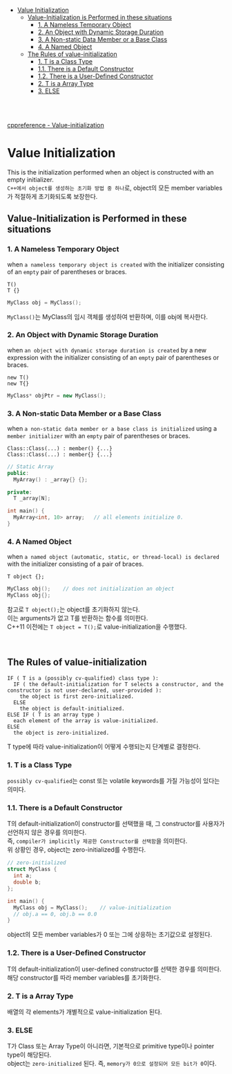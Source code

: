 - [Value Initialization](#value-initialization)
  - [Value-Initialization is Performed in these situations](#value-initialization-is-performed-in-these-situations)
    - [1. A Nameless Temporary Object](#1-a-nameless-temporary-object)
    - [2. An Object with Dynamic Storage Duration](#2-an-object-with-dynamic-storage-duration)
    - [3. A Non-static Data Member or a Base Class](#3-a-non-static-data-member-or-a-base-class)
    - [4. A Named Object](#4-a-named-object)
  - [The Rules of value-initialization](#the-rules-of-value-initialization)
    - [1. T is a Class Type](#1-t-is-a-class-type)
    - [1.1. There is a Default Constructor](#11-there-is-a-default-constructor)
    - [1.2. There is a User-Defined Constructor](#12-there-is-a-user-defined-constructor)
    - [2. T is a Array Type](#2-t-is-a-array-type)
    - [3. ELSE](#3-else)


<br><br>

[ cppreference - Value-initialization ](https://en.cppreference.com/w/cpp/language/value_initialization)   
# Value Initialization
This is the initialization performed when an object is constructed with an empty initializer.   
`C++에서 object를 생성하는 초기화 방법 중 하나`로, object의 모든 member variables가 적절하게 초기화되도록 보장한다.   

## Value-Initialization is Performed in these situations

### 1. A Nameless Temporary Object
when `a nameless temporary object is created` with the initializer consisting of an `empty` pair of parentheses or braces.   
```
T()
T {}
```
```cpp
MyClass obj = MyClass();
```
`MyClass()`는 MyClass의 임시 객체를 생성하여 반환하며, 이를 obj에 복사한다.   

### 2. An Object with Dynamic Storage Duration
when `an object with dynamic storage duration is created` by a new expression with the initializer consisting of an `empty` pair of parentheses or braces.   
```
new T()
new T{}
```
```cpp
MyClass* objPtr = new MyClass();
```

### 3. A Non-static Data Member or a Base Class
when `a non-static data member or a base class is initialized` using a `member initializer` with an `empty` pair of parentheses or braces.   
```
Class::Class(...) : member() {...}
Class::Class(...) : member{} {...}
```

```cpp
// Static Array
public:
  MyArray() : _array{} {};

private:
  T _array[N];

int main() {
  MyArray<int, 10> array;   // all elements initialize 0.
}
```

### 4. A Named Object
when `a named object (automatic, static, or thread-local) is declared` with the initializer consisting of a pair of braces.   
```
T object {};
```
```cpp
MyClass obj();    // does not initialization an object
MyClass obj{};
```
참고로 `T object();`는 object를 초기화하지 않는다.   
이는 arguments가 없고 T를 반환하는 함수를 의미한다.   
C++11 이전에는 `T object = T();`로 value-initialization을 수행했다.   

<br>

## The Rules of value-initialization
```
IF ( T is a (possibly cv-qualified) class type ):
  IF ( the default-initialization for T selects a constructor, and the constructor is not user-declared, user-provided ):
    the object is first zero-initialized.
  ELSE
    the object is default-initialized.
ELSE IF ( T is an array type )
  each element of the array is value-initialized.
ELSE
  the object is zero-initialized.
```
T type에 따라 value-initialization이 어떻게 수행되는지 단계별로 결정한다.   

### 1. T is a Class Type
`possibly cv-qualified`는 const 또는 volatile keywords를 가질 가능성이 있다는 의미다.    

### 1.1. There is a Default Constructor
T의 default-initialization이 constructor를 선택했을 때, 그 constructor를 사용자가 선언하지 않은 경우를 의미한다.   
즉, `compiler가 implicitly 제공한 Constructor를 선택함`을 의미한다.   
위 상황인 경우, object는 zero-initialized를 수행한다.   
```cpp
// zero-initialized
struct MyClass {
  int a;
  double b;
};

int main() {
  MyClass obj = MyClass();    // value-initialization
  // obj.a == 0, obj.b == 0.0
}
```
object의 모든 member variables가 0 또는 그에 상응하는 초기값으로 설정된다.   

### 1.2. There is a User-Defined Constructor
T의 default-initialization이 user-defined constructor를 선택한 경우를 의미한다.   
해당 constructor를 따라 member variables를 초기화한다.   

### 2. T is a Array Type
배열의 각 elements가 개별적으로 value-initialization 된다.   

### 3. ELSE
T가 Class 또는 Array Type이 아니라면, 기본적으로 primitive type이나 pointer type이 해당된다.   
object는 `zero-initialized` 된다. 즉, `memory가 0으로 설정되어 모든 bit가 0`이다.   